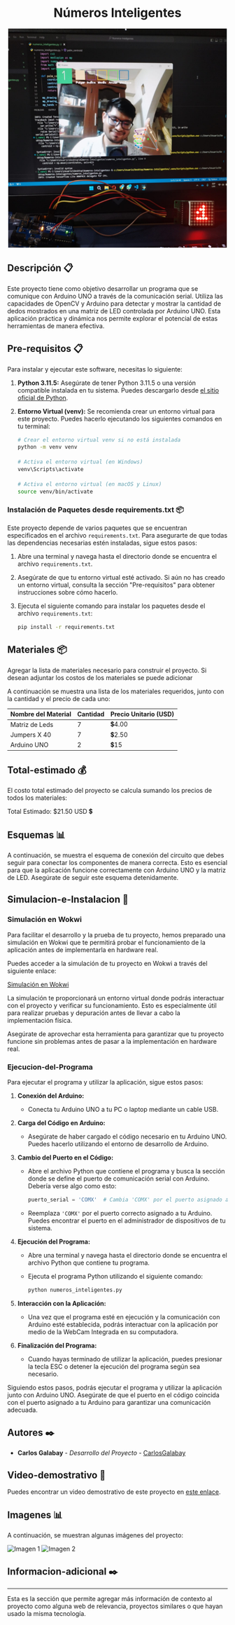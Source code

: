 <h1 align="center"> Números Inteligentes </h1>
<p align="center">
  <img src="src\numeros_inteligentes.jpeg" width="500px" />
</p>


## Descripción  📋

Este proyecto tiene como objetivo desarrollar un programa que se comunique con Arduino UNO a través de la comunicación serial. Utiliza las capacidades de OpenCV y Arduino para detectar y mostrar la cantidad de dedos mostrados en una matriz de LED controlada por Arduino UNO. Esta aplicación práctica y dinámica nos permite explorar el potencial de estas herramientas de manera efectiva.


## Pre-requisitos 📋

Para instalar y ejecutar este software, necesitas lo siguiente:

1. **Python 3.11.5:** Asegúrate de tener Python 3.11.5 o una versión compatible instalada en tu sistema. Puedes descargarlo desde [el sitio oficial de Python](https://www.python.org/downloads/).

2. **Entorno Virtual (venv):** Se recomienda crear un entorno virtual para este proyecto. Puedes hacerlo ejecutando los siguientes comandos en tu terminal:

   ```bash
   # Crear el entorno virtual venv si no está instalada
   python -m venv venv

   # Activa el entorno virtual (en Windows)
   venv\Scripts\activate

   # Activa el entorno virtual (en macOS y Linux)
   source venv/bin/activate
   
### Instalación de Paquetes desde requirements.txt 📦
Este proyecto depende de varios paquetes que se encuentran especificados en el archivo `requirements.txt`. Para asegurarte de que todas las dependencias necesarias estén instaladas, sigue estos pasos:

1. Abre una terminal y navega hasta el directorio donde se encuentra el archivo `requirements.txt`.

2. Asegúrate de que tu entorno virtual esté activado. Si aún no has creado un entorno virtual, consulta la sección "Pre-requisitos" para obtener instrucciones sobre cómo hacerlo.

3. Ejecuta el siguiente comando para instalar los paquetes desde el archivo `requirements.txt`:

   ```bash
   pip install -r requirements.txt

## Materiales  📦
Agregar la lista de materiales necesario para construir el proyecto. Si desean adjuntar los costos de los materiales se puede adicionar

A continuación se muestra una lista de los materiales requeridos, junto con la cantidad y el precio de cada uno:


  Nombre del Material  | Cantidad  | Precio Unitario (USD)  
|----------------------|-----------|-------------------------
| Matriz de Leds       | 7         | 💲4.00                 |
| Jumpers X 40         | 7         | 💲2.50                 |
| Arduino UNO          | 2         | 💲15                   |


## Total-estimado  💰

El costo total estimado del proyecto se calcula sumando los precios de todos los materiales:

Total Estimado: $21.50 USD 💲

## Esquemas 📊

A continuación, se muestra el esquema de conexión del circuito que debes seguir para conectar los componentes de manera correcta. Esto es esencial para que la aplicación funcione correctamente con Arduino UNO y la matriz de LED. Asegúrate de seguir este esquema detenidamente.

<!-- Inserta una imagen del esquema de conexión aquí -->

## Simulacion-e-Instalacion  🔧

### Simulación en Wokwi

Para facilitar el desarrollo y la prueba de tu proyecto, hemos preparado una simulación en Wokwi que te permitirá probar el funcionamiento de la aplicación antes de implementarla en hardware real.

Puedes acceder a la simulación de tu proyecto en Wokwi a través del siguiente enlace:

[Simulación en Wokwi](https://wokwi.com/projects/376412244520871937)

La simulación te proporcionará un entorno virtual donde podrás interactuar con el proyecto y verificar su funcionamiento. Esto es especialmente útil para realizar pruebas y depuración antes de llevar a cabo la implementación física.

Asegúrate de aprovechar esta herramienta para garantizar que tu proyecto funcione sin problemas antes de pasar a la implementación en hardware real.

### Ejecucion-del-Programa

Para ejecutar el programa y utilizar la aplicación, sigue estos pasos:

1. **Conexión del Arduino:**

   - Conecta tu Arduino UNO a tu PC o laptop mediante un cable USB.

2. **Carga del Código en Arduino:**

   - Asegúrate de haber cargado el código necesario en tu Arduino UNO. Puedes hacerlo utilizando el entorno de desarrollo de Arduino.

3. **Cambio del Puerto en el Código:**

   - Abre el archivo Python que contiene el programa y busca la sección donde se define el puerto de comunicación serial con Arduino. Debería verse algo como esto:

     ```python
     puerto_serial = 'COMX'  # Cambia 'COMX' por el puerto asignado a tu Arduino
     ```

   - Reemplaza `'COMX'` por el puerto correcto asignado a tu Arduino. Puedes encontrar el puerto en el administrador de dispositivos de tu sistema.

4. **Ejecución del Programa:**

   - Abre una terminal y navega hasta el directorio donde se encuentra el archivo Python que contiene tu programa.

   - Ejecuta el programa Python utilizando el siguiente comando:

     ```bash
     python numeros_inteligentes.py
     ```

5. **Interacción con la Aplicación:**

   - Una vez que el programa esté en ejecución y la comunicación con Arduino esté establecida, podrás interactuar con la aplicación por medio de la WebCam Integrada en su computadora.

6. **Finalización del Programa:**

   - Cuando hayas terminado de utilizar la aplicación, puedes presionar la tecla ESC o detener la ejecución del programa según sea necesario.

Siguiendo estos pasos, podrás ejecutar el programa y utilizar la aplicación junto con Arduino UNO. Asegúrate de que el puerto en el código coincida con el puerto asignado a tu Arduino para garantizar una comunicación adecuada.

## Autores ✒️

* **Carlos Galabay** - *Desarrollo del Proyecto* - [CarlosGalabay](https://github.com/CarlosGalabay)


## Video-demostrativo 🎥
<!-- "Deben subir un video del funcionamiento a esta carpeta con el nombre de su proyecto:

https://espolec-my.sharepoint.com/:f:/g/personal/phycom_espol_edu_ec/Ev_QF9sXrLdOnNa4bQGy1gUBHgFZhHeYxoOzzLBM-buHsg?e=SjMYeL

No olvidar decirle a su mentor que ya fue subido el video para que el Dep.Proyectos pueda agregar el link en esta sección
"-->
Puedes encontrar un video demostrativo de este proyecto en [este enlace](https://www.tiktok.com/@phycom_espol/video/7281403942909594885).

## Imagenes 📊

A continuación, se muestran algunas imágenes del proyecto:

![Imagen 1](url_de_la_imagen_1.png)
![Imagen 2](url_de_la_imagen_2.png)

## Informacion-adicional ✒️
---
Esta es la sección que permite agregar más información de contexto al proyecto como alguna web de relevancia, proyectos similares o que hayan usado la misma tecnología.
